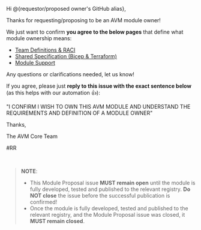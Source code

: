 <!-- markdownlint-disable -->
Hi @{requestor/proposed owner's GitHub alias},

Thanks for requesting/proposing to be an AVM module owner!

We just want to confirm **you agree to the below pages** that define what module ownership means:

- [Team Definitions & RACI](https://azure.github.io/Azure-Verified-Modules/specs/shared/team-definitions)
- [Shared Specification (Bicep & Terraform)](https://azure.github.io/Azure-Verified-Modules/specs/shared)
- [Module Support](https://azure.github.io/Azure-Verified-Modules/help-support/module-support)

Any questions or clarifications needed, let us know!

If you agree, please just **reply to this issue with the exact sentence below** (as this helps with our automation 👍):

"I CONFIRM I WISH TO OWN THIS AVM MODULE AND UNDERSTAND THE REQUIREMENTS AND DEFINITION OF A MODULE OWNER"

Thanks,

The AVM Core Team

#RR

<br>

> **NOTE**:
>
> - This Module Proposal issue **MUST remain open** until the module is fully developed, tested and published to the relevant registry. **Do NOT close** the issue before the successful publication is confirmed!
> - Once the module is fully developed, tested and published to the relevant registry, and the Module Proposal issue was closed, it **MUST remain closed**.
<!-- markdownlint-restore -->

